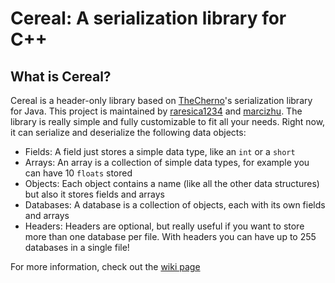 # Cereal: A serialization library for C++
## What is Cereal?
Cereal is a header-only library based on [TheCherno](https://github.com/thecherno/)'s
 serialization library for Java. This project is maintained by [raresica1234](https://github.com/raresica1234/) and [marcizhu](https://github.com/marcizhu/).
 The library is really simple and fully customizable to fit all your needs. Right now, it can serialize and deserialize the following data objects:
 - Fields: A field just stores a simple data type, like an `int` or a `short`
 - Arrays: An array is a collection of simple data types, for example you can have 10 `floats` stored
 - Objects: Each object contains a name (like all the other data structures) but also it stores fields and arrays
 - Databases: A database is a collection of objects, each with its own fields and arrays
 - Headers: Headers are optional, but really useful if you want to store more than one database per file. With headers you can have up to 255 databases in a single file!

For more information, check out the [wiki page](https://github.com/marcizhu/Cereal/wiki)
